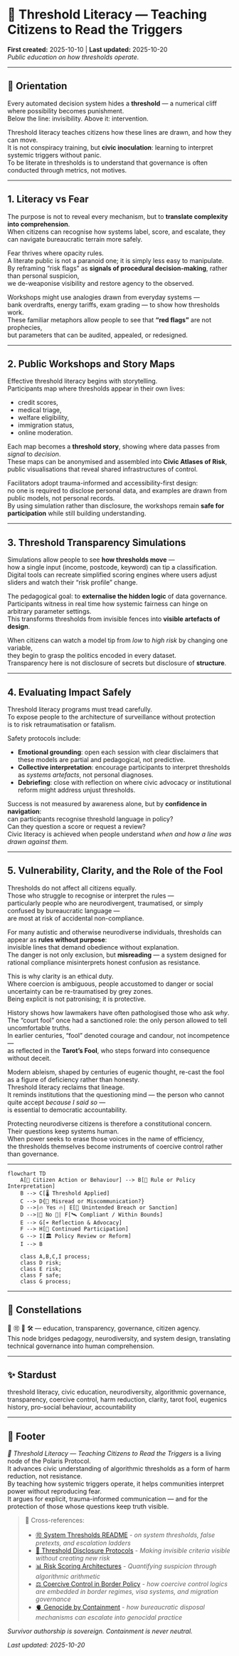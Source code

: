 # 🧭 Threshold Literacy — Teaching Citizens to Read the Triggers  
**First created:** 2025-10-10 | **Last updated:** 2025-10-20  
*Public education on how thresholds operate.*

---

## 🧭 Orientation  
Every automated decision system hides a **threshold** — a numerical cliff where possibility becomes punishment.  
Below the line: invisibility. Above it: intervention.  

Threshold literacy teaches citizens how these lines are drawn, and how they can move.  
It is not conspiracy training, but **civic inoculation**: learning to interpret systemic triggers without panic.  
To be literate in thresholds is to understand that governance is often conducted through metrics, not motives.

---

## 1. Literacy vs Fear  
The purpose is not to reveal every mechanism, but to **translate complexity into comprehension**.  
When citizens can recognise how systems label, score, and escalate, they can navigate bureaucratic terrain more safely.  

Fear thrives where opacity rules.  
A literate public is not a paranoid one; it is simply less easy to manipulate.  
By reframing “risk flags” as **signals of procedural decision-making**, rather than personal suspicion,  
we de-weaponise visibility and restore agency to the observed.  

Workshops might use analogies drawn from everyday systems —  
bank overdrafts, energy tariffs, exam grading — to show how thresholds work.  
These familiar metaphors allow people to see that **“red flags”** are not prophecies,  
but parameters that can be audited, appealed, or redesigned.

---

## 2. Public Workshops and Story Maps  
Effective threshold literacy begins with storytelling.  
Participants map where thresholds appear in their own lives:  
- credit scores,  
- medical triage,  
- welfare eligibility,  
- immigration status,  
- online moderation.  

Each map becomes a **threshold story**, showing where data passes from *signal* to *decision*.  
These maps can be anonymised and assembled into **Civic Atlases of Risk**,  
public visualisations that reveal shared infrastructures of control.

Facilitators adopt trauma-informed and accessibility-first design:  
no one is required to disclose personal data, and examples are drawn from public models, not personal records.  
By using simulation rather than disclosure, the workshops remain **safe for participation** while still building understanding.

---

## 3. Threshold Transparency Simulations  
Simulations allow people to see **how thresholds move** —  
how a single input (income, postcode, keyword) can tip a classification.  
Digital tools can recreate simplified scoring engines where users adjust sliders and watch their “risk profile” change.  

The pedagogical goal: to **externalise the hidden logic** of data governance.  
Participants witness in real time how systemic fairness can hinge on arbitrary parameter settings.  
This transforms thresholds from invisible fences into **visible artefacts of design**.

When citizens can watch a model tip from *low* to *high risk* by changing one variable,  
they begin to grasp the politics encoded in every dataset.  
Transparency here is not disclosure of secrets but disclosure of **structure**.

---

## 4. Evaluating Impact Safely  
Threshold literacy programs must tread carefully.  
To expose people to the architecture of surveillance without protection  
is to risk retraumatisation or fatalism.  

Safety protocols include:  
- **Emotional grounding**: open each session with clear disclaimers that these models are partial and pedagogical, not predictive.  
- **Collective interpretation**: encourage participants to interpret thresholds as *systems artefacts*, not personal diagnoses.  
- **Debriefing**: close with reflection on where civic advocacy or institutional reform might address unjust thresholds.  

Success is not measured by awareness alone, but by **confidence in navigation**:  
can participants recognise threshold language in policy?  
Can they question a score or request a review?  
Civic literacy is achieved when people understand *when and how a line was drawn against them.*

---

## 5. Vulnerability, Clarity, and the Role of the Fool  
Thresholds do not affect all citizens equally.  
Those who struggle to recognise or interpret the rules —  
particularly people who are neurodivergent, traumatised, or simply confused by bureaucratic language —  
are most at risk of accidental non-compliance.  

For many autistic and otherwise neurodiverse individuals, thresholds can appear as **rules without purpose**:  
invisible lines that demand obedience without explanation.  
The danger is not only exclusion, but **misreading** — a system designed for rational compliance misinterprets honest confusion as resistance.  

This is why clarity is an ethical duty.  
Where coercion is ambiguous, people accustomed to danger or social uncertainty can be re-traumatised by grey zones.  
Being explicit is not patronising; it is protective.  

History shows how lawmakers have often pathologised those who ask *why*.  
The “court fool” once had a sanctioned role: the only person allowed to tell uncomfortable truths.  
In earlier centuries, “fool” denoted courage and candour, not incompetence —  
as reflected in the **Tarot’s Fool**, who steps forward into consequence without deceit.  

Modern ableism, shaped by centuries of eugenic thought, re-cast the fool as a figure of deficiency rather than honesty.  
Threshold literacy reclaims that lineage.  
It reminds institutions that the questioning mind — the person who cannot quite accept *because I said so* —  
is essential to democratic accountability.  

Protecting neurodiverse citizens is therefore a constitutional concern.  
Their questions keep systems human.  
When power seeks to erase those voices in the name of efficiency,  
the thresholds themselves become instruments of coercive control rather than governance.  

---

```mermaid
flowchart TD
    A[🦊 Citizen Action or Behaviour] --> B[🔮 Rule or Policy Interpretation]
    B --> C[🌡️ Threshold Applied]
    C --> D{🪼 Misread or Miscommunication?}
    D -->|🔥 Yes 🔥| E[🧿 Unintended Breach or Sanction]
    D -->|💫 No 💫| F[🛰️ Compliant / Within Bounds]
    E --> G[☔️ Reflection & Advocacy]
    F --> H[🎋 Continued Participation]
    G --> I[🏛️ Policy Review or Reform]
    I --> B

    class A,B,C,I process;
    class D risk;
    class E risk;
    class F safe;
    class G process;
```

---

## 🌌 Constellations  
🧭 🉑 🧿 🛠️ — education, transparency, governance, citizen agency.  
This node bridges pedagogy, neurodiversity, and system design, translating technical governance into human comprehension.

---

## ✨ Stardust  
threshold literacy, civic education, neurodiversity, algorithmic governance, transparency, coercive control, harm reduction, clarity, tarot fool, eugenics history, pro-social behaviour, accountability

---

## 🏮 Footer  
*🧭 Threshold Literacy — Teaching Citizens to Read the Triggers* is a living node of the Polaris Protocol.  
It advances civic understanding of algorithmic thresholds as a form of harm reduction, not resistance.  
By teaching how systemic triggers operate, it helps communities interpret power without reproducing fear.  
It argues for explicit, trauma-informed communication — and for the protection of those whose questions keep truth visible.  

> 📡 Cross-references:
> 
> - [🉑 System Thresholds README](./README.md) - *on system thresholds, false pretexts, and escalation ladders*  
> - [🧾 Threshold Disclosure Protocols](./🧾_threshold_disclosure_protocols_forensic_transparency_tools.md) - *Making invisible criteria visible without creating new risk*  
> - [📊 Risk Scoring Architectures](../Structural_Analysis/🧿_Targeting_Logic_Metadata_Signatures/📊_risk_scoring_architectures.md) - *Quantifying suspicion through algorithmic arithmetic*  
> - [⚖️ Coercive Control in Border Policy](../../🦕_Elder_Influencers/🛟_Borders_Boats_Walls/⚖️_coercive_control_in_border_policy.md) - *how coercive control logics are embedded in border regimes, visa systems, and migration governance*  
> - [🫀 Genocide by Containment](../../🌀_System_Governance/👑_Ownership_Control/🫀_genocide_by_containment.md) - *how bureaucratic disposal mechanisms can escalate into genocidal practice*  

*Survivor authorship is sovereign. Containment is never neutral.*  

_Last updated: 2025-10-20_
